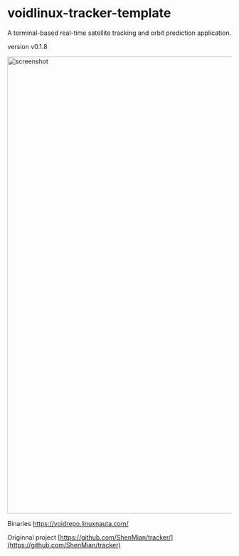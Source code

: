 # voidlinux-tracker-template
A terminal-based real-time satellite tracking and orbit prediction application.

version v0.1.8

<img width="1816" height="1027" alt="screenshot" src="https://github.com/user-attachments/assets/b977fad8-4353-4c3e-9697-87c3a072e961" />

Binaries https://voidrepo.linuxnauta.com/

Originnal project
[https://github.com/ShenMian/tracker/](https://github.com/ShenMian/tracker)


